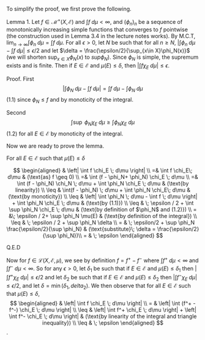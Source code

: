 To simplify the proof, we first prove the following.

Lemma 1. Let $f \in \mathcal{M}^+(X, \mathcal{E})$ and $\int f\; d\mu < \infty$, and $(\phi_n)_n$ be a sequence of monotonically increasing simple functions that converges to $f$ pointwise (the construction used in Lemma 3.4 in the lecture notes works). By M.C.T, $\lim_{n \rightarrow \infty} \int \phi_n \; d\mu = \int f \; d\mu$. For all $\epsilon > 0$, let $N$ be such that for all $n \geq N$, $|\int \phi_n \; d\mu - \int f \; d\mu| \leq \epsilon / 2$ and let $\delta = \frac{\epsilon/2}{\sup_{x\in X}\phi_N(x)}$ (we will shorten $\sup_{x\in X}\phi_N(x)$ to $sup \phi_N$). Since $\phi_N$ is simple, the supremum exists and is finite. Then if $E \in \mathcal{E}$ and $\mu(E) \leq \delta$, then $|\int f \chi_E \; d\mu| \leq \epsilon$.

Proof. First $$\left| \int \phi_N \; d\mu - \int f \; d\mu \right| = \int f \; d\mu - \int \phi_N \; d\mu$$ (1.1) since $\phi_N \leq f$ and by monoticity of the integral. 

Second $$\int \sup \; \phi_N \chi_E \; d\mu \geq \int \phi_N \chi_E \; d\mu$$ (1.2) for all $E\in\mathcal{E}$ by monoticity of the integral.

Now we are ready to prove the lemma. 

For all $E \in \mathcal{E}$ such that $\mu(E) \leq \delta$

$$
\begin{aligned}
& \left| \int f \chi_E \; d\mu \right| \\
=& \int f \chi_E\; d\mu & (\text{as} f \geq 0) \\
=& \int (f - \phi_N+ \phi_N) \chi_E \; d\mu \\
=& \int (f - \phi_N) \chi_N \; d\mu + \int \phi_N \chi_E \; d\mu & (\text{by linearity}) \\
\leq & \int(f - \phi_N) \; d\mu + \int \phi_N \chi_E\; d\mu & (\text{by monoticity}) \\
\leq & \left| \int \phi_N \; d\mu - \int f \; d\mu \right| + \int \phi_N \chi_E \; d\mu & (\text{by (1.1)}) \\
\leq & \; \epsilon / 2 + \int \sup \phi_N \chi_E \; d\mu & (\text{by definition of $\phi_N$ and (1.2)}) \\ 
= &\; \epsilon / 2+ \sup \phi_N \mu(E) & (\text{by definition of the integral}) \\
\leq & \; \epsilon / 2 + \sup \phi_N \delta \\
= & \; \epsilon/2 + \sup \phi_N \frac{\epsilon/2}{\sup \phi_N} & (\text{substitute}\; \delta = \frac{\epsilon/2}{\sup \phi_N})\\
= & \; \epsilon
\end{aligned}
$$

Q.E.D

Now for $f \in \mathcal{L}(X, \mathcal{E}, \mu)$, we see by definition $f = f^+ - f^-$ where $\int f^+ \; d\mu < \infty$ and $\int f^- \; d\mu < \infty$. So for any $\epsilon > 0$, let $\delta_1$ be such that if $E \in \mathcal{E}$ and $\mu(E) \leq \delta_1$ then $\left| \int f^+ \chi_E \; d\mu \right| \leq \epsilon / 2$ and let $\delta_2$ be such that if $E \in \mathcal{E}$ and $\mu(E) \leq \delta_2$ then $\left| \int f^- \chi_E \; d\mu \right| \leq \epsilon/2$, and let $\delta = \min(\delta_1, delta_2)$. We then observe that for all $E \in \mathcal{E}$ such that $\mu(E) \leq \delta$, 
$$
\begin{aligned}
& \left| \int f \chi_E \; d\mu \right| \\
= & \left| \int (f^+ - f^-) \chi_E \; d\mu \right| \\
\leq & \left| \int f^+ \chi_E \; d\mu \right| + \left| \int f^- \chi_E \; d\mu \right| & (\text{by linearity of the integral and triangle inequality}) \\
\leq & \; \epsilon
\end{aligned}
$$.
